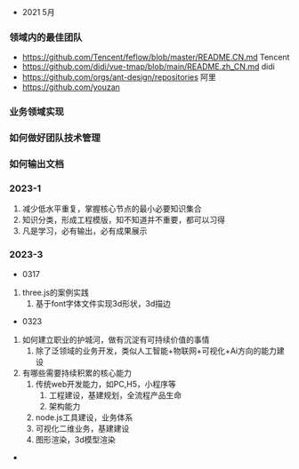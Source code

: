 <!-- 
1. 知识的学习快的人三年足矣，通常大部分来说是不断的学习入门的知识，在重复和遗忘
2. 职业规划的差距不是智商和资源，而是正确的价值观与学习规划，毫无规划的人就会陷入原地踏步的怪圈
3. 工程师的价值在于打造通用能力和解决问题，关注核心能力的积累，走出舒适区，页面的一些业务完全可以外包
4. 参与业务要知道业务导向和价值，杀手级产品的规模
 -->
 - 2021 5月

 <!-- 
 1. 需要关注自己的OKR，这个是基本盘，不能好高骛远
 2. 工程师而言需要关注 知识体系， 项目经验，工程师素质（多少人在搬砖中浪费了宝贵时间）
 3. 去承担更大的责任和角色，没有舒适区可言
  -->

  <!-- 
  2021 6月
  1.从零到一实现工具库
    https://segmentfault.com/a/1190000016610626
    1. 设计结构，方法实现，打包格式
  
  2.vant/nutui 库 阅读
    1. 组件库项目架构设计思路
    2. 一些经典业务场景的实现和打磨
    3. js的业务使用心得
    4. ts 的实践场景
   -->

   <!-- 
   2021 9.月
   1. 阅读 vite 管理后台项目并输出总结
    -->

  <!-- 
  2022.1
  1. hadoop 框架初步认识
  2. 复盘视频区web端知识点
  3. 整理web端项目，逐步告别web
   -->

  <!-- 
  0307-0311
  周一
  业务需求提测
  阅读 cli 工具
  管理系统迁移架构对比（待业务理解后todo）
  1. 理想/预期的架构
  
   -->

  <!-- 
  1. 职场的时间分配有三种
    1.1 面向面试学习：需要梳理面试的方法论，知识体系，项目流程（核心是明确面试官的考察点）
    1.2 面向工作：工作需要OKR导向，基于业务输出价值，最终可以量化，可以规划
    1.3 面向技能学习：跟1.1相比，需要在某个方向能深入一些，相对立的是知识积累的薄
  
   -->

   <!-- 22/0807
   1. 技术学习的开篇
   2. OKR制度的理解
   3. vite解读学习
    -->

  <!-- 
  web 方向的专题知识
  1. 基建建设
     1. 组件库多端建设
     2. 工具基础库建设
     3. 多场景规范建设
  2. 多营销场景跨端建设
     1. webview 容器，RN容器,小程序容器，平台化，容器化(这一部分是基础建设，不属于业务层)
     2. 小程序多端编译，跨端方案实践的技术选型
        1. 基于各种评价指标有运行时/编译时方案，参考mpx/uni-app的实现
     3. 超级app内的小程序属于平台化业务，由native提供业务运行能力
  3. 低代码领域
  4. 可视化领域
  5. 工程化提效领域
     1. 打包，构建，部署，CI/CD范畴
     2. 脚手架core
     3. 插件能力增强
  6. 业务能力积累
     1. 典型场景业务支撑能力（应用层）
   -->
### 领域内的最佳团队
- https://github.com/Tencent/feflow/blob/master/README.CN.md Tencent
- https://github.com/didi/vue-tmap/blob/main/README.zh_CN.md didi
- https://github.com/orgs/ant-design/repositories 阿里
- https://github.com/youzan



### 业务领域实现





### 如何做好团队技术管理



### 如何输出文档


  

  

### 2023-1
1. 减少低水平重复，掌握核心节点的最小必要知识集合
2. 知识分类，形成工程模版，知不知道并不重要，都可以习得
3. 凡是学习，必有输出，必有成果展示


### 2023-3
- 0317
1. three.js的案例实践
   1. 基于font字体文件实现3d形状，3d描边

- 0323
1. 如何建立职业的护城河，做有沉淀有可持续价值的事情
   1. 除了泛领域的业务开发，类似人工智能+物联网+可视化+Ai方向的能力建设
2. 有哪些需要持续积累的核心能力
   1. 传统web开发能力，如PC,H5，小程序等
      1. 工程建设，基建规划，全流程产品生命
      2. 架构能力
   2. node.js工具建设，业务体系
   3. 可视化二维业务，基建建设
   4. 图形渲染，3d模型渲染

-

